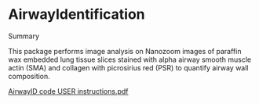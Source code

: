 # AirwayIdentification
Summary

This package performs image analysis on Nanozoom images of paraffin wax embedded lung tissue slices stained with alpha airway smooth muscle actin (SMA) and collagen with picrosirius red (PSR) to quantify airway wall composition. 


[AirwayID code USER instructions.pdf](https://github.com/BindiBrook/AirwayIdentification/files/7259197/AirwayID.code.USER.instructions.pdf)
